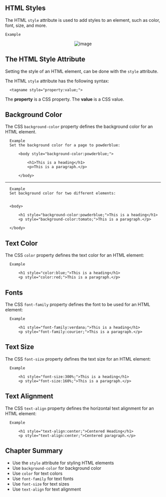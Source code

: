 HTML Styles
---

The HTML `style` attribute is used to add styles to an element, such as color, font, size, and more.

    Example


<p align = "center"

![image](https://user-images.githubusercontent.com/47166768/190428525-64036578-4f09-4a98-9717-1f6e0e6c7345.png)

</p>


The HTML Style Attribute
---
Setting the style of an HTML element, can be done with the `style` attribute.

The HTML `style` attribute has the following syntax:

      <tagname style="property:value;">

The **property** is a CSS property. The <b>value</b> is a CSS value.


Background Color
---
The CSS `background-color` property defines the background color for an HTML element.

      Example
      Set the background color for a page to powderblue:
      
          <body style="background-color:powderblue;">
          
              <h1>This is a heading</h1>
              <p>This is a paragraph.</p>
          
          </body>

---

      Example
      Set background color for two different elements:
      
      
      <body>
      
          <h1 style="background-color:powderblue;">This is a heading</h1>
          <p style="background-color:tomato;">This is a paragraph.</p>
      
      </body>



Text Color
---
The CSS `color` property defines the text color for an HTML element:

      Example
      
          <h1 style="color:blue;">This is a heading</h1>
          <p style="color:red;">This is a paragraph.</p>





Fonts
---
The CSS `font-family` property defines the font to be used for an HTML element:

      Example
      
          <h1 style="font-family:verdana;">This is a heading</h1>
          <p style="font-family:courier;">This is a paragraph.</p>



Text Size
---
The CSS `font-size` property defines the text size for an HTML element:

      Example
          
          <h1 style="font-size:300%;">This is a heading</h1>
          <p style="font-size:160%;">This is a paragraph.</p>


Text Alignment
---
The CSS `text-align` property defines the horizontal text alignment for an HTML element:

      Example
          
          <h1 style="text-align:center;">Centered Heading</h1>
          <p style="text-align:center;">Centered paragraph.</p>



Chapter Summary
---
- Use the `style` attribute for styling HTML elements
- Use `background-color` for background color
- Use `color` for text colors
- Use `font-family` for text fonts
- Use `font-size` for text sizes
- Use `text-align` for text alignment

